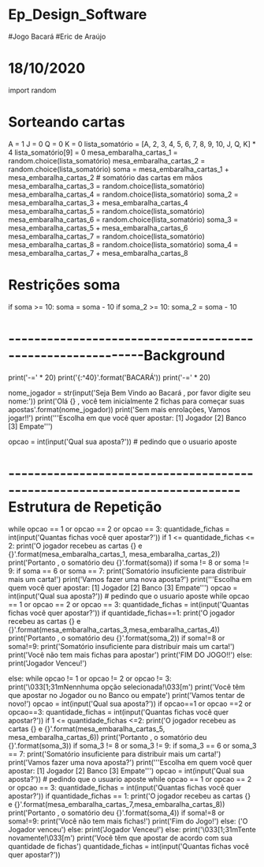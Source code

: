 # Ep_Design_Software
#Jogo Bacará
#Eric de Araújo
# 18/10/2020


import random

# Sorteando cartas
A = 1
J = 0
Q = 0
K = 0
lista_somatório = [A, 2, 3, 4, 5, 6, 7, 8, 9, 10, J, Q, K] * 4
lista_somatório[9] = 0
mesa_embaralha_cartas_1 = random.choice(lista_somatório)
mesa_embaralha_cartas_2 = random.choice(lista_somatório)
soma = mesa_embaralha_cartas_1 + mesa_embaralha_cartas_2  # somatório das cartas em mãos
mesa_embaralha_cartas_3 = random.choice(lista_somatório)
mesa_embaralha_cartas_4 = random.choice(lista_somatório)
soma_2 = mesa_embaralha_cartas_3 + mesa_embaralha_cartas_4
mesa_embaralha_cartas_5 = random.choice(lista_somatório)
mesa_embaralha_cartas_6 = random.choice(lista_somatório)
soma_3 = mesa_embaralha_cartas_5 + mesa_embaralha_cartas_6
mesa_embaralha_cartas_7 = random.choice(lista_somatório)
mesa_embaralha_cartas_8 = random.choice(lista_somatório)
soma_4 = mesa_embaralha_cartas_7 + mesa_embaralha_cartas_8


# Restrições soma

if soma >= 10:
    soma = soma - 10
if soma_2 >= 10:
    soma_2 = soma - 10

# -----------------------------------------------------------Background
print('-=' * 20)
print('{:^40}'.format('BACARÁ'))
print('-=' * 20)

nome_jogador = str(input('Seja Bem Vindo ao Bacará , por favor digite seu nome:'))
print('Olá {} , você tem inicialmente 2 fichas para começar suas apostas'.format(nome_jogador))
print('Sem mais enrolações, Vamos jogar!!')
print('''Escolha em que você quer apostar:
[1] Jogador
[2] Banco
[3] Empate''')

opcao = int(input('Qual sua aposta?'))  # pedindo que o usuario aposte
# -------------------------------------------------------------------------- Estrutura de Repetição
while opcao == 1 or opcao == 2 or opcao == 3:
    quantidade_fichas = int(input('Quantas fichas você quer apostar?'))
    if 1 <= quantidade_fichas <= 2:
        print('O jogador recebeu as cartas {} e {}'.format(mesa_embaralha_cartas_1, mesa_embaralha_cartas_2))
        print('Portanto , o somatório deu {}'.format(soma))
        if soma != 8 or soma != 9:
            if soma == 6 or soma == 7:
                print('Somatório insuficiente para distribuir mais um carta!')
                print('Vamos fazer uma nova aposta?')
                print('''Escolha em quem você quer apostar:
                [1] Jogador
                [2] Banco
                [3] Empate''')
                opcao = int(input('Qual sua aposta?'))  # pedindo que o usuario aposte
                while opcao == 1 or opcao == 2 or opcao == 3:
                    quantidade_fichas = int(input('Quantas fichas você quer apostar?'))
                    if quantidade_fichas==1:
                        print('O jogador recebeu as cartas {} e {}'.format(mesa_embaralha_cartas_3,mesa_embaralha_cartas_4))
                        print('Portanto , o somatório deu {}'.format(soma_2))
                        if soma!=8 or soma!=9:
                            print('Somatório insuficiente para distribuir mais um carta!')
                            print('Você não tem mais fichas para apostar')
                            print('FIM DO JOGO!!')
                        else:
                            print('Jogador Venceu!')

else:
    while opcao != 1 or opcao != 2 or opcao != 3:
        print('\033[1;31mNennhuma opção selecionada!\033[m')
        print('Você têm que apostar no Jogador  ou no Banco ou empate')
        print('Vamos tentar de novo!')
        opcao = int(input('Qual sua aposta?'))
        if opcao==1 or opcao ==2 or opcao==3:
            quantidade_fichas = int(input('Quantas fichas você quer apostar?'))
            if 1 <= quantidade_fichas <=2:
                print('O jogador recebeu as cartas {} e {}'.format(mesa_embaralha_cartas_5, mesa_embaralha_cartas_6))
                print('Portanto , o somatório deu {}'.format(soma_3))
                if soma_3 != 8 or soma_3 != 9:
                    if soma_3 == 6 or soma_3 == 7:
                        print('Somatório insuficiente para distribuir mais um carta!')
                        print('Vamos fazer uma nova aposta?')
                        print('''Escolha em quem você quer apostar:
                        [1] Jogador
                        [2] Banco
                        [3] Empate''')
                        opcao = int(input('Qual sua aposta?'))  # pedindo que o usuario aposte
                        while opcao == 1 or opcao == 2 or opcao == 3:
                            quantidade_fichas = int(input('Quantas fichas você quer apostar?'))
                            if quantidade_fichas == 1:
                                print('O jogador recebeu as cartas {} e {}'.format(mesa_embaralha_cartas_7,mesa_embaralha_cartas_8))
                                print('Portanto , o somatório deu {}'.format(soma_4))
                                if soma!=8 or soma!=9:
                                    print('Você não tem mais fichas!')
                                    print('Fim do Jogo!')
                                else:
                                    ('O Jogador venceu')
                else:
                    print('Jogador Venceu!')
            else:
                print('\033[1;31mTente novamente!\033[m')
                print('Você têm que apostar de acordo com sua quantidade de fichas')
                quantidade_fichas = int(input('Quantas fichas você quer apostar?'))



